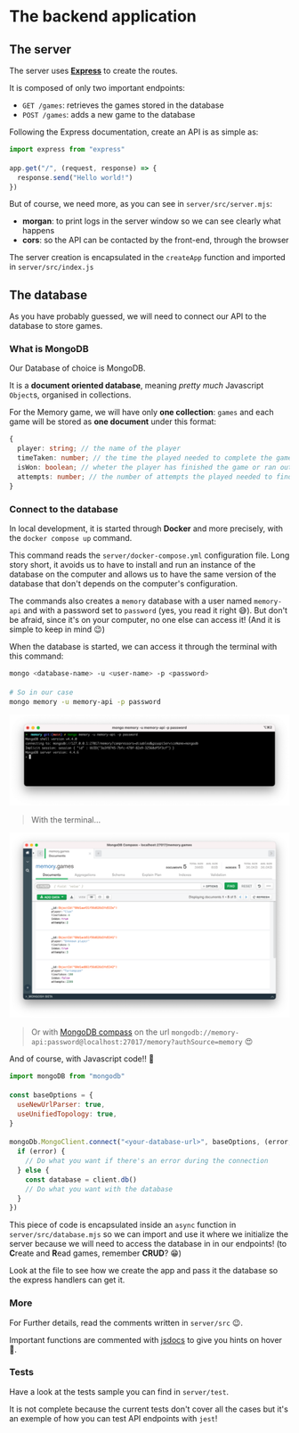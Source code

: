 # The backend application

## The server

The server uses [**Express**](https://expressjs.com/) to create the routes.

It is composed of only two important endpoints:
- `GET /games`: retrieves the games stored in the database
- `POST /games`: adds a new game to the database

Following the Express documentation, create an API is as simple as:
```js
import express from "express"

app.get("/", (request, response) => {
  response.send("Hello world!")
})
```

But of course, we need more, as you can see in `server/src/server.mjs`:
- **morgan**: to print logs in the server window so we can see clearly what happens
- **cors**: so the API can be contacted by the front-end, through the browser

The server creation is encapsulated in the `createApp` function and imported in `server/src/index.js`

## The database

As you have probably guessed, we will need to connect our API to the database to store games.

### What is MongoDB

Our Database of choice is MongoDB.

It is a **document oriented database**, meaning *pretty much* Javascript `Object`s, organised in collections.

For the Memory game, we will have only **one collection**: `games` and each game will be stored as **one document** under this format:
```ts
{
  player: string; // the name of the player
  timeTaken: number; // the time the played needed to complete the game, in seconds
  isWon: boolean; // wheter the player has finished the game or ran out of time
  attempts: number; // the number of attempts the played needed to find all the fruits
}
```

### Connect to the database

In local development, it is started through **Docker** and more precisely, with the `docker compose up` command.

This command reads the `server/docker-compose.yml` configuration file. Long story short, it avoids us to have to install and run an instance of the database on the computer and allows us to have the same version of the database that don't depends on the computer's configuration.

The commands also creates a `memory` database with a user named `memory-api` and with a password set to `password` (yes, you read it right 😅). But don't be afraid, since it's on your computer, no one else can access it! (And it is simple to keep in mind 😉)

When the database is started, we can access it through the terminal with this command:
```sh
mongo <database-name> -u <user-name> -p <password>

# So in our case
mongo memory -u memory-api -p password
```

![](./images/connect-to-mongo-with-terminal.png)
> With the terminal...

![](./images/connect-to-mongo-with-compass.png)
> Or with [MongoDB compass](https://www.mongodb.com/products/compass) on the url `mongodb://memory-api:password@localhost:27017/memory?authSource=memory`
> 😍

And of course, with Javascript code!! 🤩

```js
import mongoDB from "mongodb"

const baseOptions = {
  useNewUrlParser: true,
  useUnifiedTopology: true,
}

mongoDb.MongoClient.connect("<your-database-url>", baseOptions, (error, client) => {
  if (error) {
    // Do what you want if there's an error during the connection
  } else {
    const database = client.db()
    // Do what you want with the database
  }
})
```

This piece of code is encapsulated inside an `async` function in `server/src/database.mjs` so we can import and use it where we initialize the server because we will need to access the database in in our endpoints! (to **C**reate and **R**ead games, remember **CRUD**? 😁)

Look at the file to see how we create the app and pass it the database so the express handlers can get it.

### More

For Further details, read the comments written in `server/src` 😉.

Important functions are commented with [jsdocs](https://jsdoc.app/) to give you hints on hover 👀.

### Tests

Have a look at the tests sample you can find in `server/test`.

It is not complete because the current tests don't cover all the cases but it's an exemple of how you can test API endpoints with `jest`!

